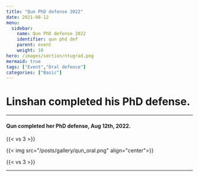 ```yaml
---
title: "Qun PhD defense 2022"
date: 2021-08-12
menu:
  sidebar:
    name: Qun PhD defense 2022
    identifier: qun phd def
    parent: event
    weight: 10
hero: /images/section/ntugrad.png
mermaid: true
tags: ["Event","Oral defence"]
categories: ["Basic"]
---
```

# Linshan completed his PhD defense.

---

#### Qun completed her PhD defense, Aug 12th, 2022.

{{< vs 3 >}}

{{< img src="/posts/gallery/qun_oral.png" align="center">}}

{{< vs 3 >}}

---
